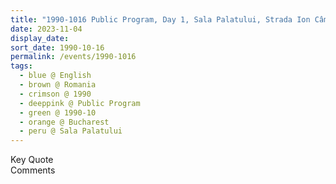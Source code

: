 ```yaml
---
title: "1990-1016 Public Program, Day 1, Sala Palatului, Strada Ion Câmpineanu 28, Bucharest, Romania"
date: 2023-11-04
display_date: 
sort_date: 1990-10-16
permalink: /events/1990-1016
tags:
  - blue @ English
  - brown @ Romania
  - crimson @ 1990
  - deeppink @ Public Program
  - green @ 1990-10
  - orange @ Bucharest
  - peru @ Sala Palatului
---
```


<wave-list>
  <list-title color="green" width="75">Key Quote</list-title>
  <list-item color="BlanchedAlmond"  width="200"></list-item>
  <list-item color="Lavender"></list-item>
  <list-item color="BlanchedAlmond"></list-item>
</wave-list>

<br>

<wave-list>
  <list-title color="green" width="75">Comments</list-title>
  <list-item color="BlanchedAlmond"  width="200"></list-item>
  <list-item color="Lavender"></list-item>
  <list-item color="BlanchedAlmond"></list-item>
</wave-list>